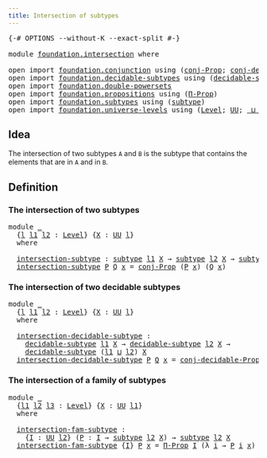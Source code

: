 ```yaml
---
title: Intersection of subtypes
---
```


<pre class="Agda"><a id="50" class="Symbol">{-#</a> <a id="54" class="Keyword">OPTIONS</a> <a id="62" class="Pragma">--without-K</a> <a id="74" class="Pragma">--exact-split</a> <a id="88" class="Symbol">#-}</a>

<a id="93" class="Keyword">module</a> <a id="100" href="foundation.intersection.html" class="Module">foundation.intersection</a> <a id="124" class="Keyword">where</a>

<a id="131" class="Keyword">open</a> <a id="136" class="Keyword">import</a> <a id="143" href="foundation.conjunction.html" class="Module">foundation.conjunction</a> <a id="166" class="Keyword">using</a> <a id="172" class="Symbol">(</a><a id="173" href="foundation.conjunction.html#706" class="Function">conj-Prop</a><a id="182" class="Symbol">;</a> <a id="184" href="foundation.conjunction.html#1044" class="Function">conj-decidable-Prop</a><a id="203" class="Symbol">)</a>
<a id="205" class="Keyword">open</a> <a id="210" class="Keyword">import</a> <a id="217" href="foundation.decidable-subtypes.html" class="Module">foundation.decidable-subtypes</a> <a id="247" class="Keyword">using</a> <a id="253" class="Symbol">(</a><a id="254" href="foundation.decidable-subtypes.html#1806" class="Function">decidable-subtype</a><a id="271" class="Symbol">)</a>
<a id="273" class="Keyword">open</a> <a id="278" class="Keyword">import</a> <a id="285" href="foundation.double-powersets.html" class="Module">foundation.double-powersets</a>
<a id="313" class="Keyword">open</a> <a id="318" class="Keyword">import</a> <a id="325" href="foundation.propositions.html" class="Module">foundation.propositions</a> <a id="349" class="Keyword">using</a> <a id="355" class="Symbol">(</a><a id="356" href="foundation-core.propositions.html#6694" class="Function">Π-Prop</a><a id="362" class="Symbol">)</a>
<a id="364" class="Keyword">open</a> <a id="369" class="Keyword">import</a> <a id="376" href="foundation.subtypes.html" class="Module">foundation.subtypes</a> <a id="396" class="Keyword">using</a> <a id="402" class="Symbol">(</a><a id="403" href="foundation-core.subtypes.html#2211" class="Function">subtype</a><a id="410" class="Symbol">)</a>
<a id="412" class="Keyword">open</a> <a id="417" class="Keyword">import</a> <a id="424" href="foundation.universe-levels.html" class="Module">foundation.universe-levels</a> <a id="451" class="Keyword">using</a> <a id="457" class="Symbol">(</a><a id="458" href="Agda.Primitive.html#597" class="Postulate">Level</a><a id="463" class="Symbol">;</a> <a id="465" href="foundation-core.universe-levels.html#235" class="Primitive">UU</a><a id="467" class="Symbol">;</a> <a id="469" href="Agda.Primitive.html#810" class="Primitive Operator">_⊔_</a><a id="472" class="Symbol">)</a>
</pre>
## Idea

The intersection of two subtypes `A` and `B` is the subtype that contains the elements that are in `A` and in `B`.

## Definition

### The intersection of two subtypes

<pre class="Agda"><a id="665" class="Keyword">module</a> <a id="672" href="foundation.intersection.html#672" class="Module">_</a>
  <a id="676" class="Symbol">{</a><a id="677" href="foundation.intersection.html#677" class="Bound">l</a> <a id="679" href="foundation.intersection.html#679" class="Bound">l1</a> <a id="682" href="foundation.intersection.html#682" class="Bound">l2</a> <a id="685" class="Symbol">:</a> <a id="687" href="Agda.Primitive.html#597" class="Postulate">Level</a><a id="692" class="Symbol">}</a> <a id="694" class="Symbol">{</a><a id="695" href="foundation.intersection.html#695" class="Bound">X</a> <a id="697" class="Symbol">:</a> <a id="699" href="foundation-core.universe-levels.html#235" class="Primitive">UU</a> <a id="702" href="foundation.intersection.html#677" class="Bound">l</a><a id="703" class="Symbol">}</a>
  <a id="707" class="Keyword">where</a>

  <a id="716" href="foundation.intersection.html#716" class="Function">intersection-subtype</a> <a id="737" class="Symbol">:</a> <a id="739" href="foundation-core.subtypes.html#2211" class="Function">subtype</a> <a id="747" href="foundation.intersection.html#679" class="Bound">l1</a> <a id="750" href="foundation.intersection.html#695" class="Bound">X</a> <a id="752" class="Symbol">→</a> <a id="754" href="foundation-core.subtypes.html#2211" class="Function">subtype</a> <a id="762" href="foundation.intersection.html#682" class="Bound">l2</a> <a id="765" href="foundation.intersection.html#695" class="Bound">X</a> <a id="767" class="Symbol">→</a> <a id="769" href="foundation-core.subtypes.html#2211" class="Function">subtype</a> <a id="777" class="Symbol">(</a><a id="778" href="foundation.intersection.html#679" class="Bound">l1</a> <a id="781" href="Agda.Primitive.html#810" class="Primitive Operator">⊔</a> <a id="783" href="foundation.intersection.html#682" class="Bound">l2</a><a id="785" class="Symbol">)</a> <a id="787" href="foundation.intersection.html#695" class="Bound">X</a>
  <a id="791" href="foundation.intersection.html#716" class="Function">intersection-subtype</a> <a id="812" href="foundation.intersection.html#812" class="Bound">P</a> <a id="814" href="foundation.intersection.html#814" class="Bound">Q</a> <a id="816" href="foundation.intersection.html#816" class="Bound">x</a> <a id="818" class="Symbol">=</a> <a id="820" href="foundation.conjunction.html#706" class="Function">conj-Prop</a> <a id="830" class="Symbol">(</a><a id="831" href="foundation.intersection.html#812" class="Bound">P</a> <a id="833" href="foundation.intersection.html#816" class="Bound">x</a><a id="834" class="Symbol">)</a> <a id="836" class="Symbol">(</a><a id="837" href="foundation.intersection.html#814" class="Bound">Q</a> <a id="839" href="foundation.intersection.html#816" class="Bound">x</a><a id="840" class="Symbol">)</a>
</pre>
### The intersection of two decidable subtypes

<pre class="Agda"><a id="903" class="Keyword">module</a> <a id="910" href="foundation.intersection.html#910" class="Module">_</a>
  <a id="914" class="Symbol">{</a><a id="915" href="foundation.intersection.html#915" class="Bound">l</a> <a id="917" href="foundation.intersection.html#917" class="Bound">l1</a> <a id="920" href="foundation.intersection.html#920" class="Bound">l2</a> <a id="923" class="Symbol">:</a> <a id="925" href="Agda.Primitive.html#597" class="Postulate">Level</a><a id="930" class="Symbol">}</a> <a id="932" class="Symbol">{</a><a id="933" href="foundation.intersection.html#933" class="Bound">X</a> <a id="935" class="Symbol">:</a> <a id="937" href="foundation-core.universe-levels.html#235" class="Primitive">UU</a> <a id="940" href="foundation.intersection.html#915" class="Bound">l</a><a id="941" class="Symbol">}</a>
  <a id="945" class="Keyword">where</a>

  <a id="954" href="foundation.intersection.html#954" class="Function">intersection-decidable-subtype</a> <a id="985" class="Symbol">:</a>
    <a id="991" href="foundation.decidable-subtypes.html#1806" class="Function">decidable-subtype</a> <a id="1009" href="foundation.intersection.html#917" class="Bound">l1</a> <a id="1012" href="foundation.intersection.html#933" class="Bound">X</a> <a id="1014" class="Symbol">→</a> <a id="1016" href="foundation.decidable-subtypes.html#1806" class="Function">decidable-subtype</a> <a id="1034" href="foundation.intersection.html#920" class="Bound">l2</a> <a id="1037" href="foundation.intersection.html#933" class="Bound">X</a> <a id="1039" class="Symbol">→</a>
    <a id="1045" href="foundation.decidable-subtypes.html#1806" class="Function">decidable-subtype</a> <a id="1063" class="Symbol">(</a><a id="1064" href="foundation.intersection.html#917" class="Bound">l1</a> <a id="1067" href="Agda.Primitive.html#810" class="Primitive Operator">⊔</a> <a id="1069" href="foundation.intersection.html#920" class="Bound">l2</a><a id="1071" class="Symbol">)</a> <a id="1073" href="foundation.intersection.html#933" class="Bound">X</a>
  <a id="1077" href="foundation.intersection.html#954" class="Function">intersection-decidable-subtype</a> <a id="1108" href="foundation.intersection.html#1108" class="Bound">P</a> <a id="1110" href="foundation.intersection.html#1110" class="Bound">Q</a> <a id="1112" href="foundation.intersection.html#1112" class="Bound">x</a> <a id="1114" class="Symbol">=</a> <a id="1116" href="foundation.conjunction.html#1044" class="Function">conj-decidable-Prop</a> <a id="1136" class="Symbol">(</a><a id="1137" href="foundation.intersection.html#1108" class="Bound">P</a> <a id="1139" href="foundation.intersection.html#1112" class="Bound">x</a><a id="1140" class="Symbol">)</a> <a id="1142" class="Symbol">(</a><a id="1143" href="foundation.intersection.html#1110" class="Bound">Q</a> <a id="1145" href="foundation.intersection.html#1112" class="Bound">x</a><a id="1146" class="Symbol">)</a>
</pre>
### The intersection of a family of subtypes

<pre class="Agda"><a id="1207" class="Keyword">module</a> <a id="1214" href="foundation.intersection.html#1214" class="Module">_</a>
  <a id="1218" class="Symbol">{</a><a id="1219" href="foundation.intersection.html#1219" class="Bound">l1</a> <a id="1222" href="foundation.intersection.html#1222" class="Bound">l2</a> <a id="1225" href="foundation.intersection.html#1225" class="Bound">l3</a> <a id="1228" class="Symbol">:</a> <a id="1230" href="Agda.Primitive.html#597" class="Postulate">Level</a><a id="1235" class="Symbol">}</a> <a id="1237" class="Symbol">{</a><a id="1238" href="foundation.intersection.html#1238" class="Bound">X</a> <a id="1240" class="Symbol">:</a> <a id="1242" href="foundation-core.universe-levels.html#235" class="Primitive">UU</a> <a id="1245" href="foundation.intersection.html#1219" class="Bound">l1</a><a id="1247" class="Symbol">}</a>
  <a id="1251" class="Keyword">where</a>

  <a id="1260" href="foundation.intersection.html#1260" class="Function">intersection-fam-subtype</a> <a id="1285" class="Symbol">:</a>
    <a id="1291" class="Symbol">{</a><a id="1292" href="foundation.intersection.html#1292" class="Bound">I</a> <a id="1294" class="Symbol">:</a> <a id="1296" href="foundation-core.universe-levels.html#235" class="Primitive">UU</a> <a id="1299" href="foundation.intersection.html#1222" class="Bound">l2</a><a id="1301" class="Symbol">}</a> <a id="1303" class="Symbol">(</a><a id="1304" href="foundation.intersection.html#1304" class="Bound">P</a> <a id="1306" class="Symbol">:</a> <a id="1308" href="foundation.intersection.html#1292" class="Bound">I</a> <a id="1310" class="Symbol">→</a> <a id="1312" href="foundation-core.subtypes.html#2211" class="Function">subtype</a> <a id="1320" href="foundation.intersection.html#1222" class="Bound">l2</a> <a id="1323" href="foundation.intersection.html#1238" class="Bound">X</a><a id="1324" class="Symbol">)</a> <a id="1326" class="Symbol">→</a> <a id="1328" href="foundation-core.subtypes.html#2211" class="Function">subtype</a> <a id="1336" href="foundation.intersection.html#1222" class="Bound">l2</a> <a id="1339" href="foundation.intersection.html#1238" class="Bound">X</a>
  <a id="1343" href="foundation.intersection.html#1260" class="Function">intersection-fam-subtype</a> <a id="1368" class="Symbol">{</a><a id="1369" href="foundation.intersection.html#1369" class="Bound">I</a><a id="1370" class="Symbol">}</a> <a id="1372" href="foundation.intersection.html#1372" class="Bound">P</a> <a id="1374" href="foundation.intersection.html#1374" class="Bound">x</a> <a id="1376" class="Symbol">=</a> <a id="1378" href="foundation-core.propositions.html#6694" class="Function">Π-Prop</a> <a id="1385" href="foundation.intersection.html#1369" class="Bound">I</a> <a id="1387" class="Symbol">(λ</a> <a id="1390" href="foundation.intersection.html#1390" class="Bound">i</a> <a id="1392" class="Symbol">→</a> <a id="1394" href="foundation.intersection.html#1372" class="Bound">P</a> <a id="1396" href="foundation.intersection.html#1390" class="Bound">i</a> <a id="1398" href="foundation.intersection.html#1374" class="Bound">x</a><a id="1399" class="Symbol">)</a>
</pre>